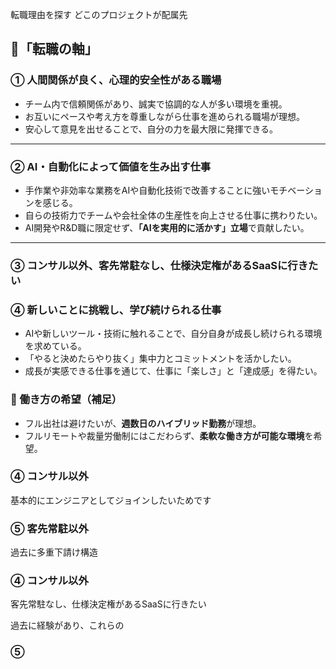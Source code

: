 転職理由を探す
どこのプロジェクトが配属先

## 🎯「転職の軸」

### ① 人間関係が良く、心理的安全性がある職場

- チーム内で信頼関係があり、誠実で協調的な人が多い環境を重視。
- お互いにペースや考え方を尊重しながら仕事を進められる職場が理想。
-  安心して意見を出せることで、自分の力を最大限に発揮できる。
    

---

### ② AI・自動化によって価値を生み出す仕事

- 手作業や非効率な業務をAIや自動化技術で改善することに強いモチベーションを感じる。    
- 自らの技術力でチームや会社全体の生産性を向上させる仕事に携わりたい。
- AI開発やR&D職に限定せず、**「AIを実用的に活かす」立場**で貢献したい。

---

### ③ コンサル以外、客先常駐なし、仕様決定権があるSaaSに行きたい


### ④ 新しいことに挑戦し、学び続けられる仕事

- AIや新しいツール・技術に触れることで、自分自身が成長し続けられる環境を求めている。    
- 「やると決めたらやり抜く」集中力とコミットメントを活かしたい。
- 成長が実感できる仕事を通じて、仕事に「楽しさ」と「達成感」を得たい。

### 🏡 働き方の希望（補足）

- フル出社は避けたいが、**週数日のハイブリッド勤務**が理想。
- フルリモートや裁量労働制にはこだわらず、**柔軟な働き方が可能な環境**を希望。

### ④ コンサル以外
基本的にエンジニアとしてジョインしたいためです

### ⑤ 客先常駐以外
過去に多重下請け構造

### ④ コンサル以外


客先常駐なし、仕様決定権があるSaaSに行きたい

過去に経験があり、これらの


### ⑤ 
